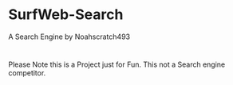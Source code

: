 # SurfWeb-Search
A Search Engine by Noahscratch493
#

Please Note this is a Project just for Fun. This not a Search engine competitor.